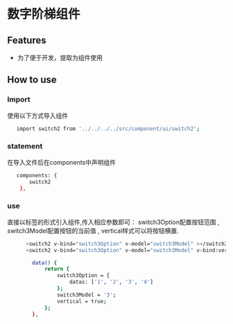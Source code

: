 # 数字阶梯组件

## Features

- 为了便于开发，提取为组件使用

## How to use

### Import

使用以下方式导入组件

```sh
   import switch2 from '../../../../src/component/ui/switch2';
```

### statement

在导入文件后在components中声明组件

```sh
   components: {
       switch2
    },
```

### use
直接以标签的形式引入组件,传入相应参数即可：
switch3Option配置按钮范围 , 
switch3Model配置按钮的当前值 , 
vertical样式可以将按钮横置.
```sh
      <switch2 v-bind="switch3Option" v-model="switch3Model" ></switch2>
      <switch2 v-bind="switch3Option" v-model="switch3Model" v-bind:vertical="vertical"></switch2>

        data() {
            return {
                switch3Option = {
                    datas: ['1', '2', '3', '4']
                };
                switch3Model = '3';
                vertical = true;
            };
        },
```